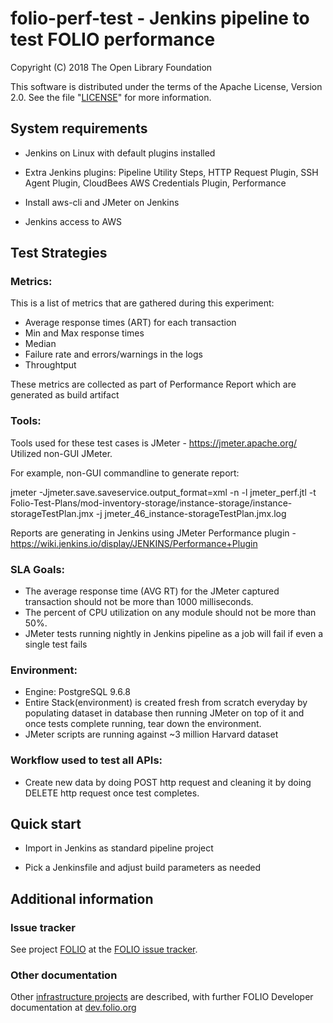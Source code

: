 folio-perf-test - Jenkins pipeline to test FOLIO performance
=================================

Copyright (C) 2018 The Open Library Foundation

This software is distributed under the terms of the Apache License,
Version 2.0. See the file "[LICENSE](LICENSE)" for more information.

System requirements
-------------------

* Jenkins on Linux with default plugins installed

* Extra Jenkins plugins: Pipeline Utility Steps, HTTP Request Plugin, SSH Agent Plugin, CloudBees AWS Credentials Plugin, Performance

* Install aws-cli and JMeter on Jenkins

* Jenkins access to AWS

Test Strategies
---------------
### Metrics:
This is a list of metrics that are gathered during this experiment:

* Average response times (ART) for each transaction
* Min and Max response times
* Median
* Failure rate and errors/warnings in the logs
* Throughtput

These metrics are collected as part of Performance Report which are generated as build artifact

### Tools:
Tools used for these test cases is JMeter - https://jmeter.apache.org/ Utilized non-GUI JMeter.

For example, non-GUI commandline to generate report:

jmeter -Jjmeter.save.saveservice.output_format=xml -n -l jmeter_perf.jtl -t Folio-Test-Plans/mod-inventory-storage/instance-storage/instance-storageTestPlan.jmx -j jmeter_46_instance-storageTestPlan.jmx.log

Reports are generating in Jenkins using JMeter Performance plugin - https://wiki.jenkins.io/display/JENKINS/Performance+Plugin 
 
### SLA Goals:
* The average response time (AVG RT) for the JMeter captured transaction should not be more than 1000 milliseconds.
* The percent of CPU utilization on any module should not be more than 50%.
* JMeter tests running nightly in Jenkins pipeline as a job will fail if even a single test fails 


### Environment:
* Engine: PostgreSQL 9.6.8
* Entire Stack(environment) is created fresh from scratch everyday by populating dataset in database then running JMeter on top of it and once tests complete running, tear down the environment.
* JMeter scripts are running against ~3 million Harvard dataset

### Workflow used to test all APIs:
* Create new data by doing POST http request and cleaning it by doing DELETE http request once test completes.


Quick start
-----------

* Import in Jenkins as standard pipeline project

* Pick a Jenkinsfile and adjust build parameters as needed

## Additional information

### Issue tracker

See project [FOLIO](https://issues.folio.org/browse/FOLIO)
at the [FOLIO issue tracker](https://dev.folio.org/guidelines/issue-tracker).

### Other documentation

Other [infrastructure projects](https://dev.folio.org/source-code/#other-projects) are described,
with further FOLIO Developer documentation at [dev.folio.org](https://dev.folio.org/)
